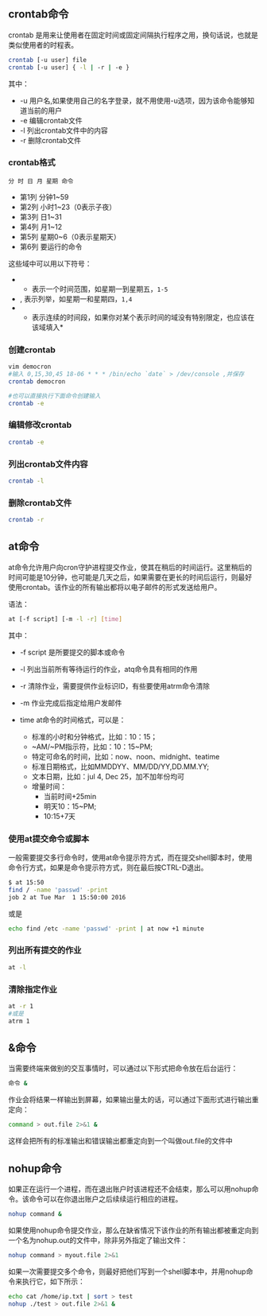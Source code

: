 ## crontab命令

crontab 是用来让使用者在固定时间或固定间隔执行程序之用，换句话说，也就是类似使用者的时程表。

```bash
crontab [-u user] file
crontab [-u user] { -l | -r | -e }
```

其中：

* -u 用户名,如果使用自己的名字登录，就不用使用-u选项，因为该命令能够知道当前的用户
* -e 编辑crontab文件
* -l 列出crontab文件中的内容
* -r 删除crontab文件

### crontab格式

`分 时 日 月 星期 命令`

* 第1列 分钟1~59
* 第2列 小时1~23（0表示子夜）
* 第3列 日1~31
* 第4列 月1~12
* 第5列 星期0~6（0表示星期天）
* 第6列 要运行的命令

这些域中可以用以下符号：

* - 表示一个时间范围，如星期一到星期五，`1-5`
* , 表示列举，如星期一和星期四，`1,4`
* * 表示连续的时间段，如果你对某个表示时间的域没有特别限定，也应该在该域填入*

### 创建crontab

```bash
vim democron
#输入 0,15,30,45 18-06 * * * /bin/echo `date` > /dev/console ,并保存
crontab democron

#也可以直接执行下面命令创建输入
crontab -e
```

### 编辑修改crontab

```bash
crontab -e
```

### 列出crontab文件内容

```bash
crontab -l
```

### 删除crontab文件

```bash
crontab -r
```

## at命令

at命令允许用户向cron守护进程提交作业，使其在稍后的时间运行。这里稍后的时间可能是10分钟，也可能是几天之后，如果需要在更长的时间后运行，则最好使用crontab。该作业的所有输出都将以电子邮件的形式发送给用户。

语法：

```bash
at [-f script] [-m -l -r] [time]
```

其中：

* -f script 是所要提交的脚本或命令
* -l 列出当前所有等待运行的作业，atq命令具有相同的作用
* -r 清除作业，需要提供作业标识ID，有些要使用atrm命令清除
* -m 作业完成后指定给用户发邮件
* time at命令的时间格式，可以是：

    * 标准的小时和分钟格式，比如：10：15；
    * ~AM/~PM指示符，比如：10：15~PM;
    * 特定可命名的时间，比如：now、noon、midnight、teatime
    * 标准日期格式，比如MMDDYY、MM/DD/YY,DD.MM.YY;
    * 文本日期，比如：jul 4, Dec 25，加不加年份均可
    * 增量时间：
        * 当前时间+25min
        * 明天10：15~PM;
        * 10:15+7天

### 使用at提交命令或脚本

一般需要提交多行命令时，使用at命令提示符方式，而在提交shell脚本时，使用命令行方式，如果是命令提示符方式，则在最后按CTRL-D退出。

```bash
$ at 15:50
find / -name 'passwd' -print
job 2 at Tue Mar  1 15:50:00 2016
```

或是

```bash
echo find /etc -name 'passwd' -print | at now +1 minute
```

### 列出所有提交的作业

```bash
at -l
```

### 清除指定作业

```bash
at -r 1
#或是
atrm 1
```

## &命令

当需要终端来做别的交互事情时，可以通过以下形式把命令放在后台运行：

```bash
命令 &
```

作业会将结果一样输出到屏幕，如果输出量太的话，可以通过下面形式进行输出重定向：

```bash
command > out.file 2>&1 &
```

这样会把所有的标准输出和错误输出都重定向到一个叫做out.file的文件中

## nohup命令

如果正在运行一个进程，而在退出账户时该进程还不会结束，那么可以用nohup命令。该命令可以在你退出账户之后续续运行相应的进程。

```bash
nohup command &
```

如果使用nohup命令提交作业，那么在缺省情况下该作业的所有输出都被重定向到一个名为nohup.out的文件中，除非另外指定了输出文件：

```bash
nohup command > myout.file 2>&1
```

如果一次需要提交多个命令，则最好把他们写到一个shell脚本中，并用nohup命令来执行它，如下所示：

```bash
echo cat /home/ip.txt | sort > test
nohup ./test > out.file 2>&1 &
```


